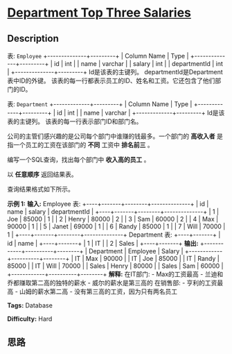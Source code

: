 # [Department Top Three Salaries][title]

## Description

表: `Employee`
            +--------------+---------+    | Column Name  | Type    |    +--------------+---------+    | id           | int     |    | name         | varchar |    | salary       | int     |    | departmentId | int     |    +--------------+---------+    Id是该表的主键列。    departmentId是Department表中ID的外键。    该表的每一行都表示员工的ID、姓名和工资。它还包含了他们部门的ID。    



表: `Department`
            +-------------+---------+    | Column Name | Type    |    +-------------+---------+    | id          | int     |    | name        | varchar |    +-------------+---------+    Id是该表的主键列。    该表的每一行表示部门ID和部门名。    



公司的主管们感兴趣的是公司每个部门中谁赚的钱最多。一个部门的 **高收入者** 是指一个员工的工资在该部门的 **不同** 工资中 **排名前三** 。

编写一个SQL查询，找出每个部门中 **收入高的员工** 。

以 **任意顺序** 返回结果表。

查询结果格式如下所示。



**示例 1:**
            **输入:**     Employee 表:    +----+-------+--------+--------------+    | id | name  | salary | departmentId |    +----+-------+--------+--------------+    | 1  | Joe   | 85000  | 1            |    | 2  | Henry | 80000  | 2            |    | 3  | Sam   | 60000  | 2            |    | 4  | Max   | 90000  | 1            |    | 5  | Janet | 69000  | 1            |    | 6  | Randy | 85000  | 1            |    | 7  | Will  | 70000  | 1            |    +----+-------+--------+--------------+    Department  表:    +----+-------+    | id | name  |    +----+-------+    | 1  | IT    |    | 2  | Sales |    +----+-------+    **输出:**     +------------+----------+--------+    | Department | Employee | Salary |    +------------+----------+--------+    | IT         | Max      | 90000  |    | IT         | Joe      | 85000  |    | IT         | Randy    | 85000  |    | IT         | Will     | 70000  |    | Sales      | Henry    | 80000  |    | Sales      | Sam      | 60000  |    +------------+----------+--------+    **解释:** 在IT部门:    - Max的工资最高    - 兰迪和乔都赚取第二高的独特的薪水    - 威尔的薪水是第三高的        在销售部:    - 亨利的工资最高    - 山姆的薪水第二高    - 没有第三高的工资，因为只有两名员工


**Tags:** Database

**Difficulty:** Hard

## 思路

[title]: https://leetcode-cn.com/problems/department-top-three-salaries
